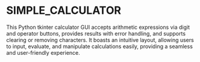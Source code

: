# SIMPLE_CALCULATOR
This Python tkinter calculator GUI accepts arithmetic expressions via digit and operator buttons, provides results with error handling, and supports clearing or removing characters. It boasts an intuitive layout, allowing users to input, evaluate, and manipulate calculations easily, providing a seamless and user-friendly experience. 
